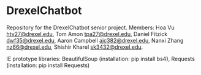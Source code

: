 # DrexelChatbot

Repository for the DrexelChatbot senior project. 
Members:
  Hoa Vu <htv27@drexel.edu>,
  Tom Amon <tpa27@drexel.edu>,
  Daniel Fitzick <dwf35@drexel.edu>,
  Aaron Campbell <ajc382@drexel.edu>,
  Nanxi Zhang <nz66@drexel.edu>,
  Shishir Kharel <sk3432@drexel.edu>.

IE prototype libraries:
BeautifulSoup (installation: pip install bs4),
Requests (installation: pip install Requests)
